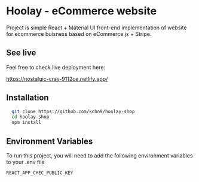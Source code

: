 
# Hoolay - eCommerce website

Project is simple React + Material UI front-end implementation of website for ecommerce buisness based on eCommerce.js + Stripe.


## See live

Feel free to check live deployment here:

https://nostalgic-cray-9112ce.netlify.app/


## Installation

```bash
  git clone https://github.com/kchn9/hoolay-shop
  cd hoolay-shop
  npm install
```

## Environment Variables

To run this project, you will need to add the following environment variables to your .env file

`REACT_APP_CHEC_PUBLIC_KEY`


